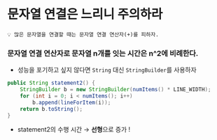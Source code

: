 # 문자열 연결은 느리니 주의하라

```
💡 많은 문자열을 연결할 때는 문자열 연결 연산자(+)를 피하자.
```

### 문자열 연결 연산자로 문자열 n개를 잇는 시간은 n^2에 비례한다.

- 성능을 포기하고 싶지 않다면 `String` 대신 `StringBuilder`를 사용하자

```java
public String statement2() {
	StringBuilder b = new StringBuilder(numItems() * LINE_WIDTH);
	for (int i = 0; i < numItems(); i++)
		b.append(lineForItem(i));
	return b.toString();
}
```

- statement2의 수행 시간 → **선형**으로 증가 !